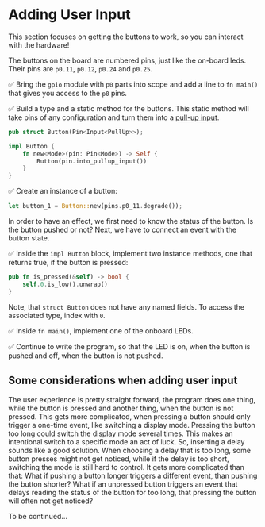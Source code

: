 # Adding User Input

This section focuses on getting the buttons to work, so you can interact with the hardware!

The buttons on the board are numbered pins, just like the on-board leds. Their pins are `p0.11`, `p0.12`, `p0.24` and `p0.25`. 

✅ Bring the `gpio` module with `p0` parts into scope and add a line to `fn main()` that gives you access to the `p0` pins. 

✅ Build a type and a static method for the buttons. This static method will take pins of any configuration and turn them into a [pull-up input](../glossary.html#pull-up-input). 

```rust
pub struct Button(Pin<Input<PullUp>>);

impl Button {
    fn new<Mode>(pin: Pin<Mode>) -> Self {
        Button(pin.into_pullup_input())
    }
}
```

✅ Create an instance of a button:

```rust 
let button_1 = Button::new(pins.p0_11.degrade());
```
In order to have an effect, we first need to know the status of the button. Is the button pushed or not? Next, we have to connect an event with the button state. 

✅ Inside the `impl Button` block, implement two instance methods, one that returns true, if the button is pressed:

```rust
pub fn is_pressed(&self) -> bool {
    self.0.is_low().unwrap()
}
```
Note, that `struct Button` does not have any named fields. To access the associated type, index with `0`. 

✅ Inside `fn main()`, implement one of the onboard LEDs.

✅ Continue to write the program, so that the LED is on, when the button is pushed and off, when the button is not pushed. 

## Some considerations when adding user input

The user experience is pretty straight forward, the program does one thing, while the button is pressed and another thing, when the button is not pressed. This gets more complicated, when pressing a button should only trigger a one-time event, like switching a display mode. Pressing the button too long could switch the display mode several times. This makes an intentional switch to a specific mode an act of luck. So, inserting a delay sounds like a good solution. When choosing a delay that is too long, some button presses might not get noticed, while if the delay is too short, switching the mode is still hard to control. It gets more complicated than that: What if pushing a button longer triggers a different event, than pushing the button shorter? What if an unpressed button triggers an event that delays reading the status of the button for too long, that pressing the button will often not get noticed?  

To be continued...



